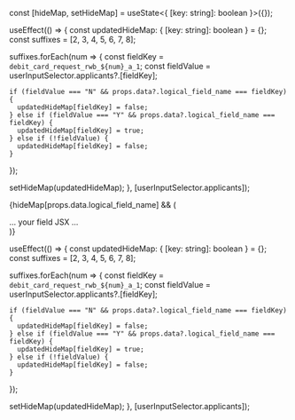 const [hideMap, setHideMap] = useState<{ [key: string]: boolean }>({});

useEffect(() => {
  const updatedHideMap: { [key: string]: boolean } = {};
  const suffixes = [2, 3, 4, 5, 6, 7, 8];

  suffixes.forEach(num => {
    const fieldKey = `debit_card_request_rwb_${num}_a_1`;
    const fieldValue = userInputSelector.applicants?.[fieldKey];

    if (fieldValue === "N" && props.data?.logical_field_name === fieldKey) {
      updatedHideMap[fieldKey] = false;
    } else if (fieldValue === "Y" && props.data?.logical_field_name === fieldKey) {
      updatedHideMap[fieldKey] = true;
    } else if (!fieldValue) {
      updatedHideMap[fieldKey] = false;
    }
  });

  setHideMap(updatedHideMap);
}, [userInputSelector.applicants]);

{hideMap[props.data.logical_field_name] && (
  <div>... your field JSX ...</div>
)}

useEffect(() => {
  const updatedHideMap: { [key: string]: boolean } = {};
  const suffixes = [2, 3, 4, 5, 6, 7, 8];

  suffixes.forEach(num => {
    const fieldKey = `debit_card_request_rwb_${num}_a_1`;
    const fieldValue = userInputSelector.applicants?.[fieldKey];

    if (fieldValue === "N" && props.data?.logical_field_name === fieldKey) {
      updatedHideMap[fieldKey] = false;
    } else if (fieldValue === "Y" && props.data?.logical_field_name === fieldKey) {
      updatedHideMap[fieldKey] = true;
    } else if (!fieldValue) {
      updatedHideMap[fieldKey] = false;
    }
  });

  setHideMap(updatedHideMap);
}, [userInputSelector.applicants]);
